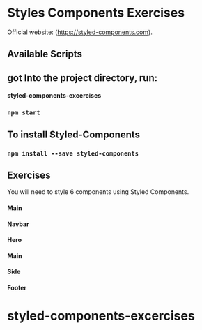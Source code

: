 # Styles Components Exercises

Official website:
(https://styled-components.com).

## Available Scripts

## got Into the project directory, run:
#### styled-components-excercises
### `npm start`
## To install Styled-Components
### `npm install --save styled-components`

## Exercises

You will need to style 6 components using Styled Components.

#### Main
#### Navbar
#### Hero
#### Main
#### Side
#### Footer

# styled-components-excercises
